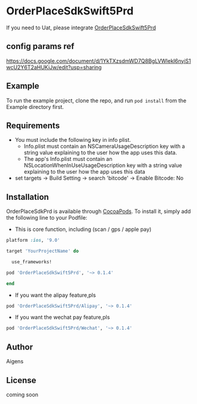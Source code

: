 # OrderPlaceSdkSwift5Prd

If you need to Uat, please integrate [OrderPlaceSdkSwift5Prd
](https://github.com/AigensTechnology/OrderPlaceSdkSwift5Prd)

## config params ref

https://docs.google.com/document/d/1YkTXzsdmWD7Q8BgLVWlekI6nyiS1wcU2Y6T2aHUKiJw/edit?usp=sharing

## Example

To run the example project, clone the repo, and run `pod install` from the Example directory first.

## Requirements
* You must include the following key in info plist.
	- Info.plist must contain an NSCameraUsageDescription key with a string value explaining to the user how the app uses this data.
	- The app's Info.plist must contain an NSLocationWhenInUseUsageDescription key with a string value explaining to the user how the app uses this data
* set targets -> Build Setting -> search 'bitcode' -> Enable Bitcode: No
## Installation

OrderPlaceSdkPrd is available through [CocoaPods](https://cocoapods.org). To install
it, simply add the following line to your Podfile:

* This is core function, including (scan / gps / apple pay)

```ruby
platform :ios, '9.0'

target 'YourProjectName' do

  use_frameworks!

pod 'OrderPlaceSdkSwift5Prd', '~> 0.1.4'

end

```

* If you want the alipay feature,pls

```rb
pod 'OrderPlaceSdkSwift5Prd/Alipay', '~> 0.1.4'
```
* If you want the wechat pay feature,pls

```rb
pod 'OrderPlaceSdkSwift5Prd/Wechat', '~> 0.1.4'
```

## Author

Aigens

## License

coming soon


